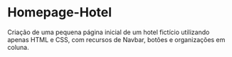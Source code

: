 # Homepage-Hotel
Criação de uma pequena página inicial de um hotel fictício utilizando apenas HTML e CSS, com recursos de Navbar, botões e organizações em coluna.
